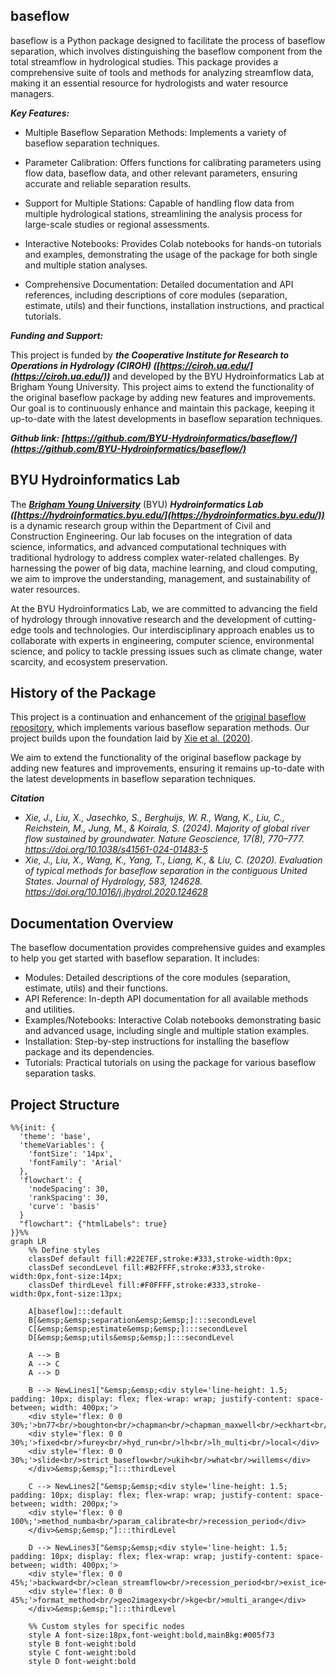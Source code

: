 ## **baseflow**

baseflow is a Python package designed to facilitate the process of baseflow separation, which involves distinguishing the baseflow component from the total streamflow in hydrological studies. This package provides a comprehensive suite of tools and methods for analyzing streamflow data, making it an essential resource for hydrologists and water resource managers.

***Key Features:***

 - Multiple Baseflow Separation Methods: Implements a variety of baseflow separation techniques.

 - Parameter Calibration: Offers functions for calibrating parameters using flow data, baseflow data, and other relevant parameters, ensuring accurate and reliable separation results.

 - Support for Multiple Stations: Capable of handling flow data from multiple hydrological stations, streamlining the analysis process for large-scale studies or regional assessments.
 - Interactive Notebooks: Provides Colab notebooks for hands-on tutorials and examples, demonstrating the usage of the package for both single and multiple station analyses.
 - Comprehensive Documentation: Detailed documentation and API references, including descriptions of core modules (separation, estimate, utils) and their functions, installation instructions, and practical tutorials.

***Funding and Support:***

This project is funded by ***the Cooperative Institute for Research to Operations in Hydrology (CIROH) ([https://ciroh.ua.edu/](https://ciroh.ua.edu/))*** and developed by the BYU Hydroinformatics Lab at Brigham Young University. This project aims to extend the functionality of the original baseflow package by adding new features and improvements. Our goal is to continuously enhance and maintain this package, keeping it up-to-date with the latest developments in baseflow separation techniques.


***Github link: [https://github.com/BYU-Hydroinformatics/baseflow/](https://github.com/BYU-Hydroinformatics/baseflow/)***

## **BYU Hydroinformatics Lab**
The ***[Brigham Young University](https://www.byu.edu/)*** (BYU) ***Hydroinformatics Lab ([https://hydroinformatics.byu.edu/](https://hydroinformatics.byu.edu/))*** is a dynamic research group within the Department of Civil and Construction Engineering. Our lab focuses on the integration of data science, informatics, and advanced computational techniques with traditional hydrology to address complex water-related challenges. By harnessing the power of big data, machine learning, and cloud computing, we aim to improve the understanding, management, and sustainability of water resources.

At the BYU Hydroinformatics Lab, we are committed to advancing the field of hydrology through innovative research and the development of cutting-edge tools and technologies. Our interdisciplinary approach enables us to collaborate with experts in engineering, computer science, environmental science, and policy to tackle pressing issues such as climate change, water scarcity, and ecosystem preservation.

## **History of the Package**
This project is a continuation and enhancement of the [original baseflow repository](https://github.com/xiejx5/baseflow), which implements various baseflow separation methods. Our project builds upon the foundation laid by [Xie et al. (2020)](https://doi.org/10.1016/j.jhydrol.2020.124628). 

We aim to extend the functionality of the original baseflow package by adding new features and improvements, ensuring it remains up-to-date with the latest developments in baseflow separation techniques.

***Citation***

- *Xie, J., Liu, X., Jasechko, S., Berghuijs, W. R., Wang, K., Liu, C., Reichstein, M., Jung, M., & Koirala, S. (2024). Majority of global river flow sustained by groundwater. Nature Geoscience, 17(8), 770–777. https://doi.org/10.1038/s41561-024-01483-5*
- *Xie, J., Liu, X., Wang, K., Yang, T., Liang, K., & Liu, C. (2020). Evaluation of typical methods for baseflow separation in the contiguous United States. Journal of Hydrology, 583, 124628. https://doi.org/10.1016/j.jhydrol.2020.124628*

## **Documentation Overview**
The baseflow documentation provides comprehensive guides and examples to help you get started with baseflow separation. It includes:

 - Modules: Detailed descriptions of the core modules (separation, estimate, utils) and their functions.
 - API Reference: In-depth API documentation for all available methods and utilities.
 - Examples/Notebooks: Interactive Colab notebooks demonstrating basic and advanced usage, including single and multiple station examples.
 - Installation: Step-by-step instructions for installing the baseflow package and its dependencies.
 - Tutorials: Practical tutorials on using the package for various baseflow separation tasks.

## **Project Structure**
<style>
svg[id^="mermaid-"] { min-width: 200px; max-width: 500px; }
</style>
```mermaid
%%{init: {
  'theme': 'base', 
  'themeVariables': { 
    'fontSize': '14px',
    'fontFamily': 'Arial'
  },
  'flowchart': {
    'nodeSpacing': 30,
    'rankSpacing': 30,
    'curve': 'basis'
  }
  "flowchart": {"htmlLabels": true}
}}%%
graph LR
    %% Define styles
    classDef default fill:#22E7EF,stroke:#333,stroke-width:0px;
    classDef secondLevel fill:#B2FFFF,stroke:#333,stroke-width:0px,font-size:14px;
    classDef thirdLevel fill:#F0FFFF,stroke:#333,stroke-width:0px,font-size:13px;

    A[baseflow]:::default
    B[&emsp;&emsp;separation&emsp;&emsp;]:::secondLevel
    C[&emsp;&emsp;estimate&emsp;&emsp;]:::secondLevel
    D[&emsp;&emsp;utils&emsp;&emsp;]:::secondLevel

    A --> B
    A --> C
    A --> D

    B --> NewLines1["&emsp;&emsp;<div style='line-height: 1.5; padding: 10px; display: flex; flex-wrap: wrap; justify-content: space-between; width: 400px;'>
    <div style='flex: 0 0 30%;'>bn77<br/>boughton<br/>chapman<br/>chapman_maxwell<br/>eckhart<br/>ewma</div>
    <div style='flex: 0 0 30%;'>fixed<br/>furey<br/>hyd_run<br/>lh<br/>lh_multi<br/>local</div>
    <div style='flex: 0 0 30%;'>slide<br/>strict_baseflow<br/>ukih<br/>what<br/>willems</div>
    </div>&emsp;&emsp;"]:::thirdLevel

    C --> NewLines2["&emsp;&emsp;<div style='line-height: 1.5; padding: 10px; display: flex; flex-wrap: wrap; justify-content: space-between; width: 200px;'>
    <div style='flex: 0 0 100%;'>method_numba<br/>param_calibrate<br/>recession_period</div>
    </div>&emsp;&emsp;"]:::thirdLevel
    
    D --> NewLines3["&emsp;&emsp;<div style='line-height: 1.5; padding: 10px; display: flex; flex-wrap: wrap; justify-content: space-between; width: 400px;'>
    <div style='flex: 0 0 45%;'>backward<br/>clean_streamflow<br/>recession_period<br/>exist_ice<br/>flow_duration_curve</div>
    <div style='flex: 0 0 45%;'>format_method<br/>geo2imagexy<br/>kge<br/>multi_arange</div>
    </div>&emsp;&emsp;"]:::thirdLevel

    %% Custom styles for specific nodes
    style A font-size:18px,font-weight:bold,mainBkg:#005f73
    style B font-weight:bold
    style C font-weight:bold
    style D font-weight:bold
```



